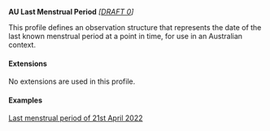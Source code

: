 **AU Last Menstrual Period** *[[DRAFT 0](guidance.html)]*

This profile defines an observation structure that represents the date of the last known menstrual period at a point in time, for use in an Australian context.


#### Extensions
No extensions are used in this profile.


#### Examples

[Last menstrual period of 21st April 2022](Observation-lastmenstrualperiod-example0.html)
